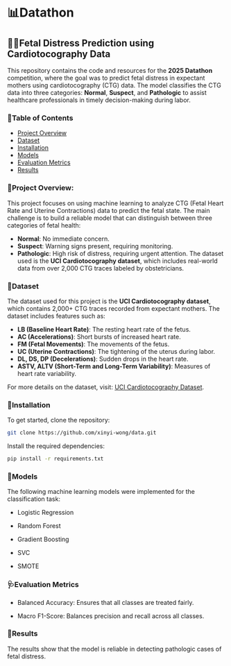 # 📊Datathon

## 👩‍🔬Fetal Distress Prediction using Cardiotocography Data 

This repository contains the code and resources for the **2025 Datathon** competition, where the goal was to predict fetal distress in expectant mothers using cardiotocography (CTG) data. The model classifies the CTG data into three categories: **Normal**, **Suspect**, and **Pathologic** to assist healthcare professionals in timely decision-making during labor.

### 📍Table of Contents

- [Project Overview](#project-overview)
- [Dataset](#dataset)
- [Installation](#installation)
- [Models](#models)
- [Evaluation Metrics](#evaluation-metrics)
- [Results](#results)


### 📎Project Overview:
This project focuses on using machine learning to analyze CTG (Fetal Heart Rate and Uterine Contractions) data to predict the fetal state. The main challenge is to build a reliable model that can distinguish between three categories of fetal health:
- **Normal**: No immediate concern.
- **Suspect**: Warning signs present, requiring monitoring.
- **Pathologic**: High risk of distress, requiring urgent attention.
The dataset used is the **UCI Cardiotocography dataset**, which includes real-world data from over 2,000 CTG traces labeled by obstetricians.

### 📑Dataset

The dataset used for this project is the **UCI Cardiotocography dataset**, which contains 2,000+ CTG traces recorded from expectant mothers. The dataset includes features such as:

- **LB (Baseline Heart Rate)**: The resting heart rate of the fetus.
- **AC (Accelerations)**: Short bursts of increased heart rate.
- **FM (Fetal Movements)**: The movements of the fetus.
- **UC (Uterine Contractions)**: The tightening of the uterus during labor.
- **DL, DS, DP (Decelerations)**: Sudden drops in the heart rate.
- **ASTV, ALTV (Short-Term and Long-Term Variability)**: Measures of heart rate variability.

For more details on the dataset, visit: [UCI Cardiotocography Dataset](https://archive.ics.uci.edu/dataset/193/cardiotocography).

### 🔑Installation

To get started, clone the repository:

```bash
git clone https://github.com/xinyi-wong/data.git
```
Install the required dependencies:

```bash
pip install -r requirements.txt
```

### 💊Models

The following machine learning models were implemented for the classification task:

- Logistic Regression

- Random Forest

- Gradient Boosting

- SVC
  
- SMOTE


### 🩺Evaluation Metrics


- Balanced Accuracy: Ensures that all classes are treated fairly.

- Macro F1-Score: Balances precision and recall across all classes.

### 📒Results

The results show that the model is reliable in detecting pathologic cases of fetal distress.
